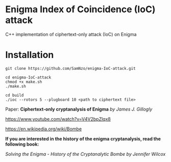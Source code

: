# Enigma Index of Coincidence (IoC) attack
C++ implementation of ciphertext-only attack (IoC) on Enigma 

# Installation

```
git clone https://github.com/SamNzo/enigma-IoC-attack.git
```

```
cd enigma-IoC-attack
chmod +x make.sh
./make.sh
```

```
cd build
./ioc --rotors 5 --plugboard 10 <path to ciphertext file>
```

Paper: **Ciphertext-only cryptanalysis of Enigma** *by James J. Gillogly*

https://www.youtube.com/watch?v=V4V2bpZlqx8

https://en.wikipedia.org/wiki/Bombe

**If you are interested in the history of the enigma cryptanalysis, read the following book:**

*Solving the Enigma - History of the Cryptanalytic Bombe by Jennifer Wilcox*
